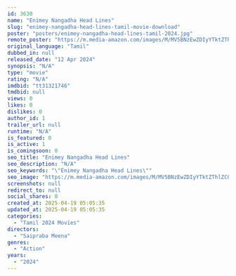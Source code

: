 ```yaml
---
id: 3630
name: "Enimey Nangadha Head Lines"
slug: "enimey-nangadha-head-lines-tamil-movie-download"
poster: "posters/enimey-nangadha-head-lines-tamil-2024.jpg"
remote_poster: "https://m.media-amazon.com/images/M/MV5BNzEwZDIyYTktZThlZC00ODA0LWJiYWQtMTNmYWEzZTdlZmFjXkEyXkFqcGdeQXVyMTA4MzQ4NzMw._V1_SX300.jpg"
original_language: "Tamil"
dubbed_in: null
released_date: "12 Apr 2024"
synopsis: "N/A"
type: "movie"
rating: "N/A"
imdbid: "tt31321746"
tmdbid: null
views: 0
likes: 0
dislikes: 0
author_id: 1
trailer_url: null
runtime: "N/A"
is_featured: 0
is_active: 1
is_comingsoon: 0
seo_title: "Enimey Nangadha Head Lines"
seo_description: "N/A"
seo_keywords: "\"Enimey Nangadha Head Lines\""
seo_image: "https://m.media-amazon.com/images/M/MV5BNzEwZDIyYTktZThlZC00ODA0LWJiYWQtMTNmYWEzZTdlZmFjXkEyXkFqcGdeQXVyMTA4MzQ4NzMw._V1_SX300.jpg"
screenshots: null
redirect_to: null
social_shares: 0
created_at: 2025-04-19 05:05:35
updated_at: 2025-04-19 05:05:35
categories:
  - "Tamil 2024 Movies"
directors:
  - "Saipraba Meena"
genres:
  - "Action"
years:
  - "2024"
---
```

